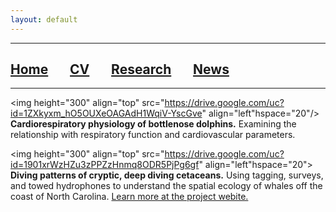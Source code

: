 ```yaml
---
layout: default
---
```


***

## [**Home**](./) &nbsp;&nbsp;&nbsp;&nbsp;&nbsp;&nbsp;[**CV**](./CV.html) &nbsp;&nbsp;&nbsp;&nbsp;&nbsp;&nbsp;[**Research**](./Research.html) &nbsp;&nbsp;&nbsp;&nbsp;&nbsp;&nbsp;[**News**](./News.html)

***


<img height="300" align="top" src="https://drive.google.com/uc?id=1ZXkyxm_hO5OUXeOAGAdH1WqiV-YscGve" align="left"hspace="20"/>
**Cardiorespiratory physiology of bottlenose dolphins.** Examining the relationship with respiratory function and cardiovascular parameters.

<p> </p>
 
<img height="300" align="top" src="https://drive.google.com/uc?id=1901xrWzHZu3zPPZzHnmq8ODR5PjPg6gf" align="left"hspace="20">
**Diving patterns of cryptic, deep diving cetaceans.** Using tagging, surveys, and towed hydrophones to understand the spatial ecology of whales off the coast of North Carolina. <a href="https://sites.duke.edu/oceansmart/">Learn more at the project webite.</a>



